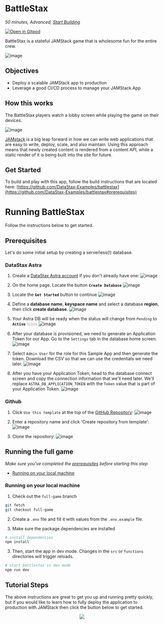 <!--- STARTEXCLUDE --->
# BattleStax 
*50 minutes, Advanced, [Start Building](https://github.com/DataStax-Examples/battlestax#prerequisites)*

[![Open in Gitpod](https://gitpod.io/button/open-in-gitpod.svg)](https://gitpod.io/from-referrer/)

BattleStax is a stateful JAMStack game that is wholesome fun for the entire crew.
<!--- ENDEXCLUDE --->

![image](https://raw.githubusercontent.com/DataStax-Examples/battlestax/master/tutorial/battlestax.png)


## Objectives
* Deploy a scalable JAMStack app to production
* Leverage a good CI/CD process to manage your JAMStack App
  
## How this works
The BattleStax players watch a lobby screen while playing the game on their devices.


![image](https://raw.githubusercontent.com/DataStax-Examples/battlestax/master/tutorial/architecture1.png)


[JAMstack](https://jamstack.org/) is a big leap forward in how we can write web applications that are easy to write, deploy, scale, and also maintain. Using this approach means that newly created content is rendered from a content API, while a static render of it is being built into the site for future.

## Get Started
To build and play with this app, follow the build instructions that are located here: [https://github.com/DataStax-Examples/battlestax](https://github.com/DataStax-Examples/battlestax#prerequisites)

<!--- STARTEXCLUDE --->
# Running BattleStax
Follow the instructions below to get started.

## Prerequisites
Let's do some initial setup by creating a serverless(!) database.

### DataStax Astra
1. Create a [DataStax Astra account](https://dtsx.io/3mRv47j) if you don't already have one:
![image](https://raw.githubusercontent.com/DataStax-Examples/sample-app-template/master/screenshots/astra-register-basic-auth.png)

2. On the home page. Locate the button **`Create Database`**
![image](https://raw.githubusercontent.com/DataStax-Examples/sample-app-template/master/screenshots/astra-dashboard.png)

3. Locate the **`Get Started`** button to continue
![image](https://raw.githubusercontent.com/DataStax-Examples/sample-app-template/master/screenshots/astra-select-plan.png)

4. Define a **database name**, **keyspace name** and select a database **region**, then click **create database**.
![image](https://raw.githubusercontent.com/DataStax-Examples/sample-app-template/master/screenshots/astra-create-db.png)

5. Your Astra DB will be ready when the status will change from *`Pending`* to **`Active`** 💥💥💥 
![image](https://raw.githubusercontent.com/DataStax-Examples/sample-app-template/master/screenshots/astra-db-active.png)

6. After your database is provisioned, we need to generate an Application Token for our App. Go to the `Settings` tab in the database home screen.
![image](https://raw.githubusercontent.com/DataStax-Examples/sample-app-template/master/screenshots/astra-db-settings.png)

6. Select `Admin User` for the role for this Sample App and then generate the token. Download the CSV so that we can use the credentials we need later.
![image](https://raw.githubusercontent.com/DataStax-Examples/sample-app-template/master/screenshots/astra-db-settings-token.png)

7. After you have your Application Token, head to the database connect screen and copy the connection information that we'll need later. We'll replace `ASTRA_DB_APPLICATION_TOKEN` with the `Token` value that is part of your Application Token.
![image](https://raw.githubusercontent.com/DataStax-Examples/sample-app-template/master/screenshots/astra-db-connect.png)

### Github
1. Click `Use this template` at the top of the [GitHub Repository](https://github.com/DataStax-Examples/battlestax):
![image](https://raw.githubusercontent.com/DataStax-Examples/sample-app-template/master/screenshots/github-use-template.png)

2. Enter a repository name and click 'Create repository from template':
![image](https://raw.githubusercontent.com/DataStax-Examples/sample-app-template/master/screenshots/github-create-repository.png)

3. Clone the repository:
![image](https://raw.githubusercontent.com/DataStax-Examples/sample-app-template/master/screenshots/github-clone.png)


## Running the full game
*Make sure you've completed the [prerequisites](https://github.com/DataStax-Examples/battlestax#prerequisites) before starting this step*
  - [Running on your local machine](https://github.com/DataStax-Examples/battlestax#running-on-your-local-machine)

### Running on your local machine

1. Check out the `full-game` branch
```sh
git fetch
git checkout full-game
```

2. Create a `.env` file and fill it with values from the `.env.example` file.

3. Make sure the package dependencies are installed
```sh
# install dependencies
npm install
```

3. Then, start the app in dev mode. Changes in the `src` or `functions` directories will trigger reloads.
```sh
# start battlestax in dev mode
npm run dev
```

## Tutorial Steps
The above instructions are great to get you up and running pretty quickly, but if you would like to learn how to fully deploy the application to production with JAMStack then click the button below to get started.

<p align="center">
<a href="https://github.com/DataStax-Examples/battlestax/wiki">
 <img src="https://dabuttonfactory.com/button.png?t=Open+the+workshop&f=Roboto-Bold&ts=26&tc=fff&hp=45&vp=20&c=11&bgt=unicolored&bgc=15d798" />
</a>
</p>

<!--- ENDEXCLUDE --->
